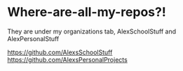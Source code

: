 # Where-are-all-my-repos?!
They are under my organizations tab, AlexSchoolStuff and AlexPersonalStuff

https://github.com/AlexsSchoolStuff
https://github.com/AlexsPersonalProjects
